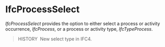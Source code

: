 # IfcProcessSelect

_IfcProcessSelect_ provides the option to either select a process or activity occurrence, _IfcProcess_, or a process or activity type, _IfcTypeProcess_.

> HISTORY  New select type in IFC4.

 
